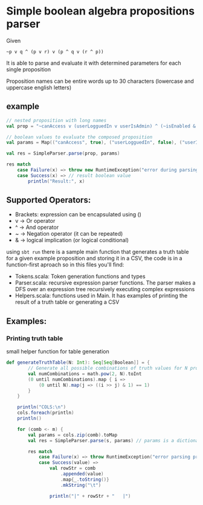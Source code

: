 # Simple boolean algebra propositions parser

Given
```
~p v q ^ (p v r) v (p ^ q v (r ^ p))
```

It is able to parse and evaluate it with determined parameters for each single proposition

Proposition names can be entire words up to 30 characters (lowercase and uppercase english letters)

## example

```scala
// nested proposition with long names
val prop = "~canAccess v (userLogguedIn v userIsAdmin) ^ (~isEnabled & ~userLogguedIn)"

// boolean values to evaluate the composed proposition
val params = Map(("canAccess", true), ("userLogguedIn", false), ("userIsAdmin", true), ("isEnabled", true)

val res = SimpleParser.parse(prop, params)

res match
    case Failure(x) => throw new RuntimeException("error during parsing", x)
    case Success(x) => // result boolean value 
        println("Result:", x)
```

## Supported Operators:
- Brackets: expression can be encapsulated using ()
- v -> Or operator
- ^ -> And operator
- ~ -> Negation operator (it can be repeated)
- & -> logical implication (or logical conditional)

using `sbt run` there is a sample main function that generates a truth table for a given example proposition and storing it in a CSV, the code is in a function-first aproach so in this files you'll find:
- Tokens.scala: Token generation functions and types
- Parser.scala: recursive expression parser functions. The parser makes a DFS over an expression tree recursively executing complex expressions
- Helpers.scala: functions used in Main. It has examples of printing the result of a truth table or generating a CSV

## Examples:

### Printing truth table

small helper function for table generation
```scala
def generateTruthTable(N: Int): Seq[Seq[Boolean]] = {
        // Generate all possible combinations of truth values for N propositions
        val numCombinations = math.pow(2, N).toInt
        (0 until numCombinations).map { i =>
            (0 until N).map(j => ((i >> j) & 1) == 1)
        }
    }
```

```scala
    println("COLS:\n")
    cols.foreach(println)
    println()

    for (comb <- m) {
        val params = cols.zip(comb).toMap
        val res = SimpleParser.parse(s, params) // params is a dictionary where the key is the proposition name and the value its boolean value

        res match
            case Failure(x) => throw RuntimeException("error parsing proposition", x)
            case Success(value) =>
                val rowStr = comb
                    .appended(value)
                    .map{_.toString()}
                    .mkString("\t")

                println("|" + rowStr + "   |")
```